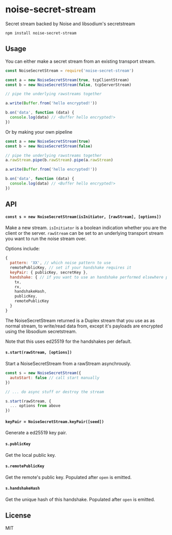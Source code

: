 # noise-secret-stream

Secret stream backed by Noise and libsodium's secretstream

```
npm install noise-secret-stream
```

## Usage

You can either make a secret stream from an existing transport stream.

``` js
const NoiseSecretStream = require('noise-secret-stream')

const a = new NoiseSecretStream(true, tcpClientStream)
const b = new NoiseSecretStream(false, tcpServerStream)

// pipe the underlying rawstreams together

a.write(Buffer.from('hello encrypted!'))

b.on('data', function (data) {
  console.log(data) // <Buffer hello encrypted!>
})
```

Or by making your own pipeline

``` js
const a = new NoiseSecretStream(true)
const b = new NoiseSecretStream(false)

// pipe the underlying rawstreams together
a.rawStream.pipe(b.rawStream).pipe(a.rawStream)

a.write(Buffer.from('hello encrypted!'))

b.on('data', function (data) {
  console.log(data) // <Buffer hello encrypted!>
})
```

## API

#### `const s = new NoiseSecretStream(isInitiator, [rawStream], [options])`

Make a new stream. `isInitiator` is a boolean indication whether you are the client or the server.
`rawStream` can be set to an underlying transport stream you want to run the noise stream over.

Options include:

```js
{
  pattern: 'XX', // which noise pattern to use
  remotePublicKey, // set if your handshake requires it
  keyPair: { publicKey, secretKey },
  handshake: { // if you want to use an handshake performed elsewhere pass it here
    tx,
    rx,
    handshakeHash,
    publicKey,
    remotePublicKey
  }
}
```

The NoiseSecretStream returned is a Duplex stream that you use as as normal stream, to write/read data from,
except it's payloads are encrypted using the libsodium secretstream.

Note that this uses ed25519 for the handshakes per default.

#### `s.start(rawStream, [options])`

Start a NoiseSecretStream from a rawStream asynchrously.

``` js
const s = new NoiseSecretStream({
  autoStart: false // call start manually
})

// ... do async stuff or destroy the stream

s.start(rawStream, {
  ... options from above
})
```

#### `keyPair = NoiseSecretStream.keyPair([seed])`

Generate a ed25519 key pair.

#### `s.publicKey`

Get the local public key.

#### `s.remotePublicKey`

Get the remote's public key.
Populated after `open` is emitted.

#### `s.handshakeHash`

Get the unique hash of this handshake.
Populated after `open` is emitted.

## License

MIT
